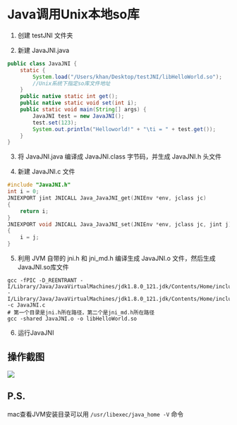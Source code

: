 # Java调用Unix本地so库
1. 创建 testJNI 文件夹


<!--more-->


2. 新建 JavaJNI.java

```java
public class JavaJNI {
   	static {
   		System.load("/Users/khan/Desktop/testJNI/libHelloWorld.so");
   		//Unix系统下指定so库文件地址
   	}
   	public native static int get();
   	public native static void set(int i);
   	public static void main(String[] args) {
   		JavaJNI test = new JavaJNI();
   		test.set(123);
   		System.out.println("Helloworld!" + "\ti = " + test.get());
   	}
}
```

3. 将 JavaJNI.java 编译成 JavaJNI.class 字节码，并生成 JavaJNI.h 头文件

4. 新建 JavaJNI.c 文件
```c
#include "JavaJNI.h"
int i = 0;
JNIEXPORT jint JNICALL Java_JavaJNI_get(JNIEnv *env, jclass jc)
{
    return i;
}
JNIEXPORT void JNICALL Java_JavaJNI_set(JNIEnv *env, jclass jc, jint j)
{
    i = j;
}
```
5. 利用 JVM 自带的 jni.h 和 jni_md.h 编译生成 JavaJNI.o 文件，然后生成JavaJNI.so库文件

```shell
gcc -fPIC -D_REENTRANT -I/Library/Java/JavaVirtualMachines/jdk1.8.0_121.jdk/Contents/Home/include -I/Library/Java/JavaVirtualMachines/jdk1.8.0_121.jdk/Contents/Home/include/darwin -c JavaJNI.c
# 第一个目录是jni.h所在路径，第二个是jni_md.h所在路径
gcc -shared JavaJNI.o -o libHelloWorld.so
```

6. 运行JavaJNI
## 操作截图
![](https://ws3.sinaimg.cn/large/006tKfTcgy1fjx1us1l7aj31ck0qedi4.jpg)

## P.S.
mac查看JVM安装目录可以用 `/usr/libexec/java_home -V` 命令
